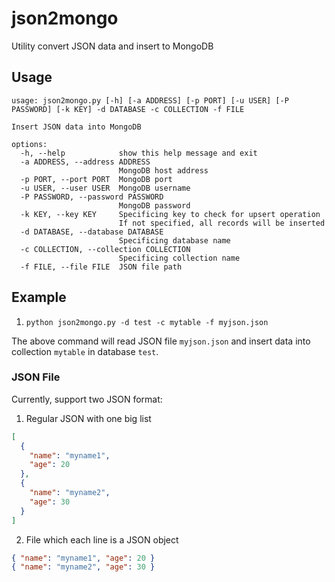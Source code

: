 # json2mongo

Utility convert JSON data and insert to MongoDB

## Usage

```shell
usage: json2mongo.py [-h] [-a ADDRESS] [-p PORT] [-u USER] [-P PASSWORD] [-k KEY] -d DATABASE -c COLLECTION -f FILE

Insert JSON data into MongoDB

options:
  -h, --help            show this help message and exit
  -a ADDRESS, --address ADDRESS
                        MongoDB host address
  -p PORT, --port PORT  MongoDB port
  -u USER, --user USER  MongoDB username
  -P PASSWORD, --password PASSWORD
                        MongoDB password
  -k KEY, --key KEY     Specificing key to check for upsert operation
                        If not specified, all records will be inserted
  -d DATABASE, --database DATABASE
                        Specificing database name
  -c COLLECTION, --collection COLLECTION
                        Specificing collection name
  -f FILE, --file FILE  JSON file path
```

## Example

1. `python json2mongo.py -d test -c mytable -f myjson.json`

The above command will read JSON file `myjson.json` and insert data into collection `mytable` in database `test`.

### JSON File

Currently, support two JSON format:

1. Regular JSON with one big list

```json
[
  {
    "name": "myname1",
    "age": 20
  },
  {
    "name": "myname2",
    "age": 30
  }
]
```

2. File which each line is a JSON object

```json
{ "name": "myname1", "age": 20 }
{ "name": "myname2", "age": 30 }
```
